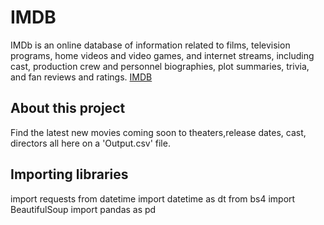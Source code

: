 # IMDB

IMDb is an online database of information related to films, television programs, home videos and video games, and internet streams, including cast, production crew and personnel biographies, plot summaries, trivia, and fan reviews and ratings.
[IMDB](https://www.imdb.com/movies-coming-soon/?ref_=inth_cs)

## About this project 
Find the latest new movies coming soon to theaters,release dates, cast, directors all here on a 'Output.csv' file.

## Importing libraries

import requests
from datetime import datetime as dt
from bs4 import BeautifulSoup
import pandas as pd